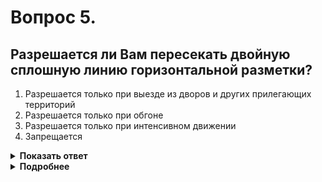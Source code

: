 # Вопрос 5.

## Разрешается ли Вам пересекать двойную сплошную линию горизонтальной разметки?

1. Разрешается только при выезде из дворов и других прилегающих территорий
2. Разрешается только при обгоне
3. Разрешается только при интенсивном движении
4. Запрещается

<details>
<summary><b>Показать ответ</b></summary>
Правильный ответ: 4
</details>
<details>
<summary><b>Подробнее</b></summary>
Двойную сплошную горизонтальную разметку 1.3, разделяющую транспортные потоки противоположных направлений, пересекать ЗАПРЕЩАЕТСЯ.
(«Горизонтальная разметка»)
</details>